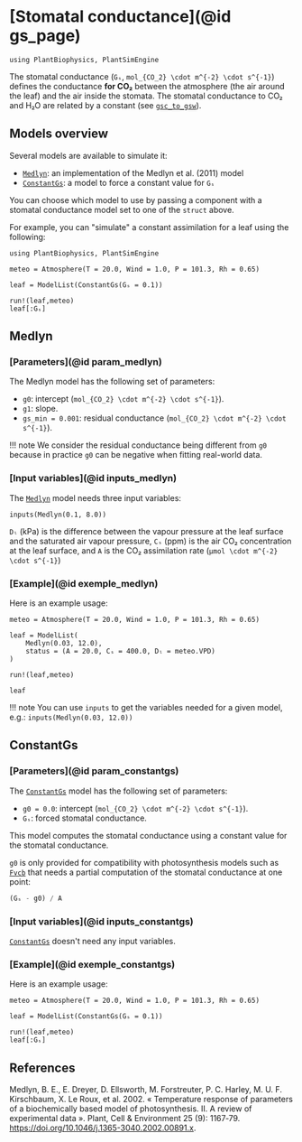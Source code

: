 # [Stomatal conductance](@id gs_page)

```@setup usepkg
using PlantBiophysics, PlantSimEngine
```

The stomatal conductance (`Gₛ`, ``mol_{CO_2} \cdot m^{-2} \cdot s^{-1}``) defines the conductance **for CO₂** between the atmosphere (the air around the leaf) and the air inside the stomata. The stomatal conductance to CO₂ and H₂O are related by a constant (see [`gsc_to_gsw`](@ref)).

## Models overview

Several models are available to simulate it:

- [`Medlyn`](@ref): an implementation of the Medlyn et al. (2011) model
- [`ConstantGs`](@ref): a model to force a constant value for `Gₛ`

You can choose which model to use by passing a component with a stomatal conductance model set to one of the `struct` above.

For example, you can "simulate" a constant assimilation for a leaf using the following:

```@example usepkg
using PlantBiophysics, PlantSimEngine

meteo = Atmosphere(T = 20.0, Wind = 1.0, P = 101.3, Rh = 0.65)

leaf = ModelList(ConstantGs(Gₛ = 0.1))

run!(leaf,meteo)
leaf[:Gₛ]
```

## Medlyn

### [Parameters](@id param_medlyn)

The Medlyn model has the following set of parameters:

- `g0`: intercept (``mol_{CO_2} \cdot m^{-2} \cdot s^{-1}``).
- `g1`: slope.
- `gs_min = 0.001`: residual conductance (``mol_{CO_2} \cdot m^{-2} \cdot s^{-1}``).

!!! note
    We consider the residual conductance being different from `g0` because in practice `g0` can be negative when fitting real-world data.

### [Input variables](@id inputs_medlyn)

The [`Medlyn`](@ref) model needs three input variables:

```@example usepkg
inputs(Medlyn(0.1, 8.0))
```

`Dₗ` (kPa) is the difference between the vapour pressure at the leaf surface and the saturated air vapour pressure, `Cₛ` (ppm) is the air CO₂ concentration at the leaf surface, and `A` is the CO₂ assimilation rate (``μmol \cdot m^{-2} \cdot s^{-1}``)

### [Example](@id exemple_medlyn)

Here is an example usage:

```@example usepkg
meteo = Atmosphere(T = 20.0, Wind = 1.0, P = 101.3, Rh = 0.65)

leaf = ModelList(
    Medlyn(0.03, 12.0),
    status = (A = 20.0, Cₛ = 400.0, Dₗ = meteo.VPD)
)

run!(leaf,meteo)

leaf
```

!!! note
    You can use `inputs` to get the variables needed for a given model, e.g.: `inputs(Medlyn(0.03, 12.0))`

## ConstantGs

### [Parameters](@id param_constantgs)

The [`ConstantGs`](@ref) model has the following set of parameters:

- `g0 = 0.0`: intercept (``mol_{CO_2} \cdot m^{-2} \cdot s^{-1}``).
- `Gₛ`: forced stomatal conductance.

This model computes the stomatal conductance using a constant value for the stomatal conductance.

`g0` is only provided for compatibility with photosynthesis models such as [`Fvcb`](@ref) that needs a partial computation of the stomatal conductance at one point:

```julia
(Gₛ - g0) / A
```

### [Input variables](@id inputs_constantgs)

[`ConstantGs`](@ref) doesn't need any input variables.

### [Example](@id exemple_constantgs)

Here is an example usage:

```@example usepkg
meteo = Atmosphere(T = 20.0, Wind = 1.0, P = 101.3, Rh = 0.65)

leaf = ModelList(ConstantGs(Gₛ = 0.1))

run!(leaf,meteo)
leaf[:Gₛ]
```

## References

Medlyn, B. E., E. Dreyer, D. Ellsworth, M. Forstreuter, P. C. Harley, M. U. F. Kirschbaum,
X. Le Roux, et al. 2002. « Temperature response of parameters of a biochemically based model
of photosynthesis. II. A review of experimental data ». Plant, Cell & Environment 25 (9): 1167‑79.
<https://doi.org/10.1046/j.1365-3040.2002.00891.x>.
